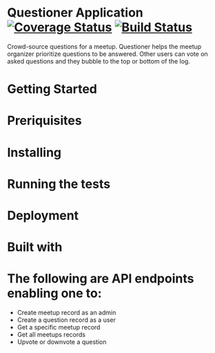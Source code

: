 
# Questioner Application  [![Coverage Status](https://coveralls.io/repos/github/samwanjo41/Questioner/badge.svg?branch=master)](https://coveralls.io/github/samwanjo41/Questioner?branch=master)  [![Build Status](https://travis-ci.org/samwanjo41/Questioner.svg?branch=master)](https://travis-ci.org/samwanjo41/Questioner)


Crowd-source questions for a meetup. Questioner helps the meetup organizer prioritize questions to be answered. Other users can vote on asked questions and they bubble to the top or bottom of the log.

# Getting Started

# Preriquisites

# Installing

# Running the tests

# Deployment

# Built with


# The following are API endpoints enabling one to:

- Create meetup record as an admin
- Create a question record as a user
- Get a specific meetup record
- Get all meetups records
- Upvote or downvote a question
